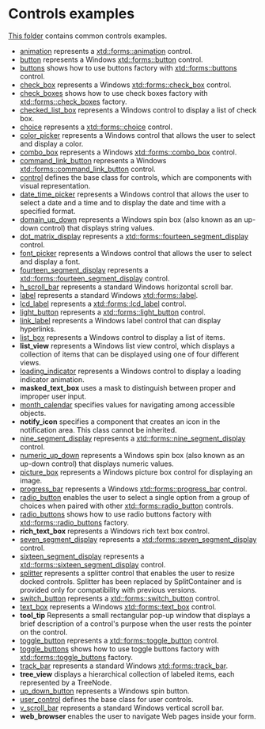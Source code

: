 # Controls examples

[This folder](.) contains common controls examples.

* [animation](animation/README.md) represents a [xtd::forms::animation](https://gammasoft71.github.io/xtd/reference_guides/latest/classxtd_1_1forms_1_1animation.html) control.
* [button](button/README.md) represents a Windows [xtd::forms::button](https://gammasoft71.github.io/xtd/reference_guides/latest/classxtd_1_1forms_1_1button.html) control.
* [buttons](buttons/README.md) shows how to use buttons factory with [xtd::forms::buttons](https://gammasoft71.github.io/xtd/reference_guides/latest/classxtd_1_1forms_1_1buttons.html) control.
* [check_box](check_box/README.md) represents a Windows [xtd::forms::check_box](https://gammasoft71.github.io/xtd/reference_guides/latest/classxtd_1_1forms_1_1check__box.html) control.
* [check_boxes](check_boxes/README.md) shows how to use check boxes factory with [xtd::forms::check_boxes](https://gammasoft71.github.io/xtd/reference_guides/latest/classxtd_1_1forms_1_1check__boxes.html) factory.
* [checked_list_box](checked_list_box/README.md) represents a Windows control to display a list of check box.
* [choice](choice/README.md) represents a [xtd::forms::choice](https://gammasoft71.github.io/xtd/reference_guides/latest/classxtd_1_1forms_1_1choice.html) control.
* [color_picker](color_picker/README.md) represents a Windows control that allows the user to select and display a color.
* [combo_box](combo_box/README.md) represents a Windows [xtd::forms::combo_box](https://gammasoft71.github.io/xtd/reference_guides/latest/classxtd_1_1forms_1_1combo__box.html) control.
* [command_link_button](command_link_button/README.md) represents a Windows [xtd::forms::command_link_button](https://gammasoft71.github.io/xtd/reference_guides/latest/classxtd_1_1forms_1_1command__link__button.html) control.
* [control](control/README.md) defines the base class for controls, which are components with visual representation.
* [date_time_picker](date_time_picker/README.md) represents a Windows control that allows the user to select a date and a time and to display the date and time with a specified format.
* [domain_up_down](domain_up_down/README.md) represents a Windows spin box (also known as an up-down control) that displays string values.
* [dot_matrix_display](dot_matrix_display/README.md) represents a [xtd::forms::fourteen_segment_display](https://gammasoft71.github.io/xtd/reference_guides/latest/classxtd_1_1forms_1_1fourteen__segment__display.html) control.
* [font_picker](font_picker/README.md) represents a Windows control that allows the user to select and display a font.
* [fourteen_segment_display](fourteen_segment_display/README.md) represents a [xtd::forms::fourteen_segment_display](https://gammasoft71.github.io/xtd/reference_guides/latest/classxtd_1_1forms_1_1fourteen__segment__display.html) control.
* [h_scroll_bar](h_scroll_bar/README.md) represents a standard Windows horizontal scroll bar.
* [label](label/README.md) represents a standard Windows [xtd::forms::label](https://gammasoft71.github.io/xtd/reference_guides/latest/classxtd_1_1forms_1_1label.html).
* [lcd_label](lcd_label/README.md) represents a [xtd::forms::lcd_label](https://gammasoft71.github.io/xtd/reference_guides/latest/classxtd_1_1forms_1_1lcd__label.html) control.
* [light_button](light_button/README.md) represents a [xtd::forms::light_button](https://gammasoft71.github.io/xtd/reference_guides/latest/classxtd_1_1forms_1_1light__button.html) control.
* [link_label](link_label/README.md) represents a Windows label control that can display hyperlinks.
* [list_box](list_box/README.md) represents a Windows control to display a list of items.
* **list_view** represents a Windows list view control, which displays a collection of items that can be displayed using one of four different views.
* [loading_indicator](loading_indicator/README.md) represents a Windows control to display a loading indicator animation.
* **masked_text_box** uses a mask to distinguish between proper and improper user input.
* [month_calendar](month_calendar/README.md) specifies values for navigating among accessible objects.
* **notify_icon** specifies a component that creates an icon in the notification area. This class cannot be inherited.
* [nine_segment_display](nine_segment_display/README.md) represents a [xtd::forms::nine_segment_display](https://gammasoft71.github.io/xtd/reference_guides/latest/classxtd_1_1forms_1_1nine__segment__display.html) control.
* [numeric_up_down](numeric_up_down/README.md) represents a Windows spin box (also known as an up-down control) that displays numeric values.
* [picture_box](picture_box/README.md) represents a Windows picture box control for displaying an image.
* [progress_bar](progress_bar/README.md) represents a Windows [xtd::forms::progress_bar](https://gammasoft71.github.io/xtd/reference_guides/latest/classxtd_1_1forms_1_1progress__bar.html) control.
* [radio_button](radio_button/README.md) enables the user to select a single option from a group of choices when paired with other [xtd::forms::radio_button](https://gammasoft71.github.io/xtd/reference_guides/latest/classxtd_1_1forms_1_1radio__button.html) controls.
* [radio_buttons](radio_buttons/README.md) shows how to use radio buttons factory with [xtd::forms::radio_buttons](https://gammasoft71.github.io/xtd/reference_guides/latest/classxtd_1_1forms_1_1radio__buttons.html) factory.
* **rich_text_box** represents a Windows rich text box control.
* [seven_segment_display](seven_segment_display/README.md) represents a [xtd::forms::seven_segment_display](https://gammasoft71.github.io/xtd/reference_guides/latest/classxtd_1_1forms_1_1seven__segment__display.html) control.
* [sixteen_segment_display](sixteen_segment_display/README.md) represents a [xtd::forms::sixteen_segment_display](https://gammasoft71.github.io/xtd/reference_guides/latest/classxtd_1_1forms_1_1sixteen__segment__display.html) control.
* [splitter](splitter/README.md) represents a splitter control that enables the user to resize docked controls. Splitter has been replaced by SplitContainer and is provided only for compatibility with previous versions.
* [switch_button](switch_button/README.md) represents a [xtd::forms::switch_button](https://gammasoft71.github.io/xtd/reference_guides/latest/classxtd_1_1forms_1_1switch__button.html) control.
* [text_box](text_box/README.md) represents a Windows [xtd::forms::text_box](https://gammasoft71.github.io/xtd/reference_guides/latest/classxtd_1_1forms_1_1text__box.html) control.
* **tool_tip** Represents a small rectangular pop-up window that displays a brief description of a control's purpose when the user rests the pointer on the control.
* [toggle_button](toggle_button/README.md) represents a [xtd::forms::toggle_button](https://gammasoft71.github.io/xtd/reference_guides/latest/classxtd_1_1forms_1_1toggle__button.html) control.
* [toggle_buttons](toggle_buttons/README.md) shows how to use toggle buttons factory with [xtd::forms::toggle_buttons](https://gammasoft71.github.io/xtd/reference_guides/latest/classxtd_1_1forms_1_1toggle__buttons.html) factory.
* [track_bar](track_bar/README.md) represents a standard Windows [xtd::forms::track_bar](https://gammasoft71.github.io/xtd/reference_guides/latest/classxtd_1_1forms_1_1track__bar.html).
* **tree_view** displays a hierarchical collection of labeled items, each represented by a TreeNode.
* [up_down_button](up_down_button/README.md) represents a Windows spin button.
* [user_control](user_control/README.md) defines the base class for user controls.
* [v_scroll_bar](v_scroll_bar/README.md) represents a standard Windows vertical scroll bar.
* **web_browser** enables the user to navigate Web pages inside your form.
